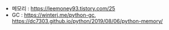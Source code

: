 - 메모리 : https://leemoney93.tistory.com/25
- GC : https://winterj.me/python-gc, https://dc7303.github.io/python/2019/08/06/python-memory/
